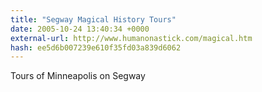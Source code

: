 ```yaml
---
title: "Segway Magical History Tours"
date: 2005-10-24 13:40:34 +0000
external-url: http://www.humanonastick.com/magical.htm
hash: ee5d6b007239e610f35fd03a839d6062
---
```


Tours of Minneapolis on Segway
